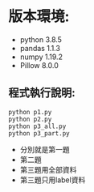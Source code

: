 # 版本環境:
- python 3.8.5
- pandas 1.1.3
- numpy 1.19.2
- Pillow 8.0.0

## 程式執行說明:

    python p1.py
    python p2.py
    python p3_all.py
    python p3_part.py


- 分別就是第一題
- 第二題
- 第三題用全部資料
- 第三題只用label資料